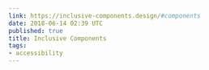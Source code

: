 ```yaml
---
link: https://inclusive-components.design/#components
date: 2018-06-14 02:39 UTC
published: true
title: Inclusive Components
tags:
- accessibility
---
```



